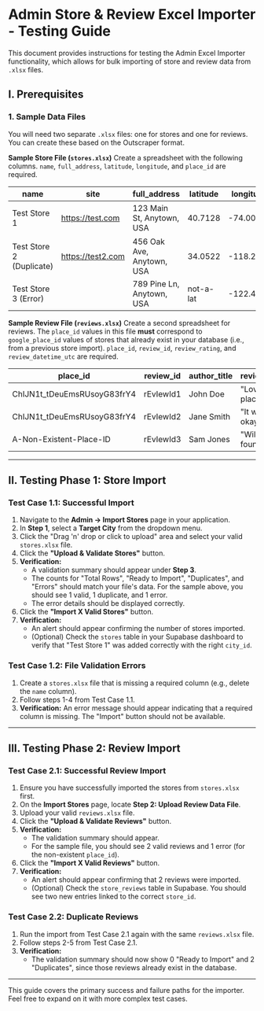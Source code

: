 # Admin Store & Review Excel Importer - Testing Guide

This document provides instructions for testing the Admin Excel Importer functionality, which allows for bulk importing of store and review data from `.xlsx` files.

## I. Prerequisites

### 1. Sample Data Files
You will need two separate `.xlsx` files: one for stores and one for reviews. You can create these based on the Outscraper format.

**Sample Store File (`stores.xlsx`)**
Create a spreadsheet with the following columns. `name`, `full_address`, `latitude`, `longitude`, and `place_id` are required.

| name | site | full_address | latitude | longitude | phone | email_1 | description | photo | place_id | working_hours |
|---|---|---|---|---|---|---|---|---|---|---|
| Test Store 1 | https://test.com | 123 Main St, Anytown, USA | 40.7128 | -74.0060 | 555-1234 | contact@test.com | A great store. | https://via.placeholder.com/150 | ChIJN1t_tDeuEmsRUsoyG83frY4 | `{"Monday": "9AM-5PM", "Tuesday": "Closed"}` |
| Test Store 2 (Duplicate) | https://test2.com | 456 Oak Ave, Anytown, USA | 34.0522 | -118.2437 | 555-5678 | | | https://via.placeholder.com/150 | ChIJN1t_tDeuEmsRUsoyG83frY4 | `{"Monday": "10:00-18:00"}` |
| Test Store 3 (Error) | | 789 Pine Ln, Anytown, USA | not-a-lat | -122.4194 | | | A store with bad data. | | ChIJyT4_tDeuEmsRUsoyG83frZ9 | |

**Sample Review File (`reviews.xlsx`)**
Create a second spreadsheet for reviews. The `place_id` values in this file **must** correspond to `google_place_id` values of stores that already exist in your database (i.e., from a previous store import). `place_id`, `review_id`, `review_rating`, and `review_datetime_utc` are required.

| place_id | review_id | author_title | review_text | review_rating | review_datetime_utc |
|---|---|---|---|---|---|
| ChIJN1t_tDeuEmsRUsoyG83frY4 | rEvIewId1 | John Doe | "Loved this place!" | 5 | 2023-10-26T10:00:00Z |
| ChIJN1t_tDeuEmsRUsoyG83frY4 | rEvIewId2 | Jane Smith | "It was okay." | 3 | 2023-10-25T15:30:00Z |
| A-Non-Existent-Place-ID | rEvIewId3 | Sam Jones | "Will not be found." | 1 | 2023-10-24T12:00:00Z |

---

## II. Testing Phase 1: Store Import

### Test Case 1.1: Successful Import
1.  Navigate to the **Admin -> Import Stores** page in your application.
2.  In **Step 1**, select a **Target City** from the dropdown menu.
3.  Click the "Drag 'n' drop or click to upload" area and select your valid `stores.xlsx` file.
4.  Click the **"Upload & Validate Stores"** button.
5.  **Verification:**
    *   A validation summary should appear under **Step 3**.
    *   The counts for "Total Rows", "Ready to Import", "Duplicates", and "Errors" should match your file's data. For the sample above, you should see 1 valid, 1 duplicate, and 1 error.
    *   The error details should be displayed correctly.
6.  Click the **"Import X Valid Stores"** button.
7.  **Verification:**
    *   An alert should appear confirming the number of stores imported.
    *   (Optional) Check the `stores` table in your Supabase dashboard to verify that "Test Store 1" was added correctly with the right `city_id`.

### Test Case 1.2: File Validation Errors
1.  Create a `stores.xlsx` file that is missing a required column (e.g., delete the `name` column).
2.  Follow steps 1-4 from Test Case 1.1.
3.  **Verification:** An error message should appear indicating that a required column is missing. The "Import" button should not be available.

---

## III. Testing Phase 2: Review Import

### Test Case 2.1: Successful Review Import
1.  Ensure you have successfully imported the stores from `stores.xlsx` first.
2.  On the **Import Stores** page, locate **Step 2: Upload Review Data File**.
3.  Upload your valid `reviews.xlsx` file.
4.  Click the **"Upload & Validate Reviews"** button.
5.  **Verification:**
    *   The validation summary should appear.
    *   For the sample file, you should see 2 valid reviews and 1 error (for the non-existent `place_id`).
6.  Click the **"Import X Valid Reviews"** button.
7.  **Verification:**
    *   An alert should appear confirming that 2 reviews were imported.
    *   (Optional) Check the `store_reviews` table in Supabase. You should see two new entries linked to the correct `store_id`.

### Test Case 2.2: Duplicate Reviews
1.  Run the import from Test Case 2.1 again with the same `reviews.xlsx` file.
2.  Follow steps 2-5 from Test Case 2.1.
3.  **Verification:**
    *   The validation summary should now show 0 "Ready to Import" and 2 "Duplicates", since those reviews already exist in the database.

---
This guide covers the primary success and failure paths for the importer. Feel free to expand on it with more complex test cases.